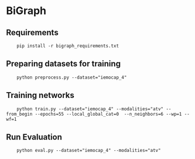 # BiGraph

## Requirements

        pip install -r bigraph_requirements.txt


## Preparing datasets for training

        python preprocess.py --dataset="iemocap_4"

## Training networks 

        python train.py --dataset="iemocap_4" --modalities="atv" --from_begin --epochs=55 --local_global_cat=0  --n_neighbors=6 --wp=1 --wf=1

## Run Evaluation 

        python eval.py --dataset="iemocap_4" --modalities="atv"
